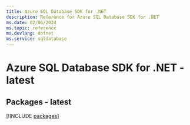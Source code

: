 ```yaml
---
title: Azure SQL Database SDK for .NET
description: Reference for Azure SQL Database SDK for .NET
ms.date: 02/06/2024
ms.topic: reference
ms.devlang: dotnet
ms.service: sqldatabase
---
```

# Azure SQL Database SDK for .NET - latest
## Packages - latest
[!INCLUDE [packages](sql-database-index.md)]